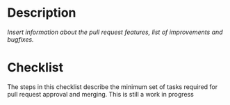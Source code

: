 # Description

*Insert information about the pull request features, list of improvements and bugfixes.*


# Checklist

The steps in this checklist describe the minimum set of tasks required for pull request approval and merging.
This is still a work in progress